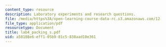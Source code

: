 ```yaml
---
content_type: resource
description: Laboratory experiments and research questions.
file: /media/https%3A/open-learning-course-data-rc.s3.amazonaws.com/12-108-structure-of-earth-materials-fall-2004/a58188e6eff105b981c5838aad10e361_lab4_packing_s.pdf
file_type: application/pdf
resourcetype: Document
title: lab4_packing_s.pdf
uid: a58188e6-eff1-05b9-81c5-838aad10e361
---
```

